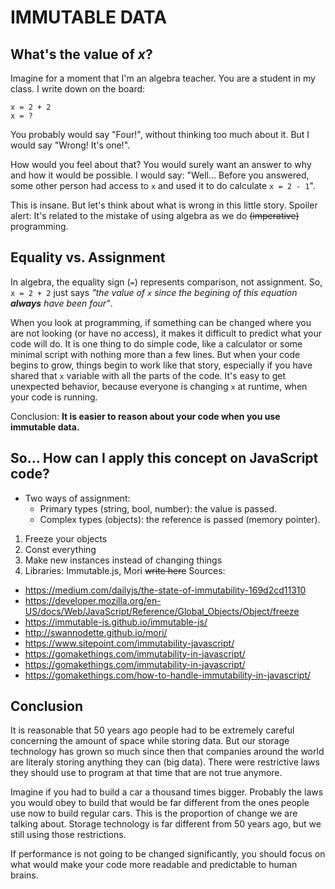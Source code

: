 # IMMUTABLE DATA
## What's the value of _x_?

Imagine for a moment that I'm an algebra teacher. You are a student in my class. I write down on the board:

```
x = 2 + 2
x = ?
```
You probably would say "Four!", without thinking too much about it. But I would say "Wrong! It's one!".

How would you feel about that? You would surely want an answer to why and how it would be possible. I would say: "Well... Before you answered, some other person had access to `x` and used it to do calculate `x = 2 - 1`".

This is insane. But let's think about what is wrong in this little story. Spoiler alert: It's related to the mistake of using algebra as we do ~~(imperative)~~ programming.

## Equality vs. Assignment
In algebra, the equality sign (`=`) represents comparison, not assignment. So, `x = 2 + 2` just says _"the value of `x` since the begining of this equation **always** have been four"_.

When you look at programming, if something can be changed where you are not looking (or have no access), it makes it difficult to predict what your code will do. It is one thing to do simple code, like a calculator or some minimal script with nothing more than a few lines. But when your code begins to grow, things begin to work like that story, especially if you have shared that `x` variable with all the parts of the code. It's easy to get unexpected behavior, because everyone is changing `x` at runtime, when your code is running.

Conclusion: **It is easier to reason about your code when you use immutable data.**

## So... How can I apply this concept on JavaScript code?

- Two ways of assignment:
  - Primary types (string, bool, number): the value is passed.
  - Complex types (objects): the reference is passed (memory pointer).
  
1. Freeze your objects
2. Const everything
3. Make new instances instead of changing things
4. Libraries: Immutable.js, Mori
~~write here~~
Sources:
- https://medium.com/dailyjs/the-state-of-immutability-169d2cd11310
- https://developer.mozilla.org/en-US/docs/Web/JavaScript/Reference/Global_Objects/Object/freeze
- https://immutable-js.github.io/immutable-js/
- http://swannodette.github.io/mori/
- https://www.sitepoint.com/immutability-javascript/
- https://gomakethings.com/immutability-in-javascript/
- https://gomakethings.com/immutability-in-javascript/
- https://gomakethings.com/how-to-handle-immutability-in-javascript/


## Conclusion
It is reasonable that 50 years ago people had to be extremely careful concerning the amount of space while storing data. But our storage technology has grown so much since then that companies around the world are literaly storing anything they can (big data). There were restrictive laws they should use to program at that time that are not true anymore.

Imagine if you had to build a car a thousand times bigger. Probably the laws you would obey to build that would be far different from the ones people use now to build regular cars. This is the proportion of change we are talking about. Storage technology is far different from 50 years ago, but we still using those restrictions.

If performance is not going to be changed significantly, you should focus on what would make your code more readable and predictable to human brains.
